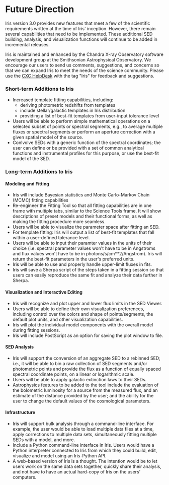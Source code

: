 # Future Direction

Iris version 3.0 provides new features that meet a few of the scientific requirements written at the time of Iris' inception. However, there remain several capabilities that need to be implemented. These additional SED building, analysis, and visualization functions will continue to be added in incremental releases.

Iris is maintained and enhanced by the Chandra X-ray Observatory software development group at the Smithsonian Astrophysical Observatory. We encourage our users to send us comments, suggestions, and concerns so that we can expand Iris to meet the needs of the science community. Please use the [CXC HelpDesk][helpdesk] with the tag "Iris" for feedback and suggestions.

### Short-term Additions to Iris

  * Increased template fitting capabilities, including:
    * deriving photometric redshifts from templates
    * include stellar/galactic templates in Iris distribution
    * providing a list of best-fit templates from user-input tolerance level
  * Users will be able to perform simple mathematical operations on a selected subset of points or spectral segments, e.g., to average multiple fluxes or spectral segments or perform an aperture correction with a given spatial model of the source.
  * Conlvolve SEDs with a generic function of the spectral coordinates; the user can define or be provided with a set of common analytical functions and instrumental profiles for this purpose, or use the best-fit model of the SED.

### Long-term Additions to Iris

#### Modeling and Fitting

  * Iris will include Bayesian statistics and Monte Carlo-Markov Chain (MCMC) fitting capabilities
  * Re-engineer the Fitting Tool so that all fitting capabilities are in one frame with multiple tabs, similar to the Science Tools frame. It will show descriptions of preset models and their functional forms, as well as making the fitting procedure more seamless.
  * Users will be able to visualize the parameter space after fitting an SED.
  * For template fitting: Iris will output a list of best-fit templates that fall within a user-defined tolerance level.
  * Users will be able to input their paramter values in the units of their choice (i.e. spectral parameter values won't have to be in Angstroms and flux values won't have to be in photons/s/cm**2/Angstrom). Iris will return the best-fit parameters in the user's preferred units.
  * Iris will be able to use and properly handle upper-limit fluxes in fits.
  * Iris will save a Sherpa script of the steps taken in a fitting session so that users can easily reproduce the same fit and analyze their data further in Sherpa.

#### Visualization and Interactive Editing

  * Iris will recognize and plot upper and lower flux limits in the SED Viewer.
  * Users will be able to define their own visualization preferences, including control over the colors and shape of points/segments, the default plot units, and other visualization capabilities.
  * Iris will plot the individual model components with the overall model during fitting sessions.
  * Iris will include PostScript as an option for saving the plot window to file.

#### SED Analysis

  * Iris will support the conversion of an aggregate SED to a rebinned SED; i.e., it will be able to bin a raw collection of SED segments and/or photometric points and provide the flux as a function of equally spaced spectral coordinate points, on a linear or logarithmic scale.
  * Users will be able to apply galactic extinction laws to their SEDs.
  * Astrophysics features to be added to the tool include the evaluation of the bolometric luminosity for a source from the measured flux, and an estimate of the distance provided by the user; and the ability for the user to change the default values of the cosmological parameters.

#### Infrastructure

  * Iris will support bulk analysis through a command-line interface. For example, the user would be able to load multiple data files at a time, apply corrections to multiple data sets, simultaneously fitting multiple SEDs with a model, and more.
  * Include a Python command-line interface in Iris. Users would have a Python interpreter connected to Iris from which they could build, edit, visualize and model using an Iris-Python API.
  * A web-based version of Iris is a thought. The intention would be to let users work on the same data sets together, quickly share their analysis, and not have to have an actual hard-copy of Iris on the users' computers.
  
  
<!-- Links -->
[helpdesk]: https://cxc.harvard.edu/helpdesk "CXC Helpdesk"